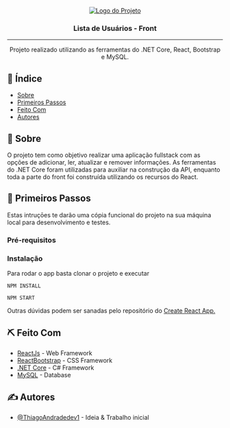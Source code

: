 <p align="center">
  <a href="" rel="noopener">
 <img src="https://user-images.githubusercontent.com/63686057/92182624-81ab3000-ee22-11ea-98ba-fbe3ecef56b3.png" alt="Logo do Projeto"></a>
</p>

<h3 align="center">Lista de Usuários - Front</h3>

---

<p align="center"> Projeto realizado utilizando as ferramentas do .NET Core, React, Bootstrap e MySQL.
    <br> 
</p>

## 📝 Índice

- [Sobre](#sobre)
- [Primeiros Passos](#primeiros_passos)
- [Feito Com](#feito_com)
- [Autores](#autores)

## 🧐 Sobre <a name = "sobre"></a>

O projeto tem como objetivo realizar uma aplicação fullstack com as opções de adicionar, ler, atualizar e remover informações. As ferramentas do .NET Core foram utilizadas para auxiliar na construção da API, enquanto toda a parte do front foi construída utilizando os recursos do React.

## 🏁 Primeiros Passos <a name = "primeiros_passos"></a>

Estas intruçōes te darão uma cópia funcional do projeto na sua máquina local para desenvolvimento e testes.

### Pré-requisitos

### Instalação

Para rodar o app basta clonar o projeto e executar

```
NPM INSTALL
```

```
NPM START
```

Outras dúvidas podem ser sanadas pelo repositório do [Create React App.](https://github.com/facebook/create-react-app)

## ⛏️ Feito Com <a name = "feito_com"></a>

- [ReactJs](https://reactjs.org) - Web Framework
- [ReactBootstrap](https://react-bootstrap.github.io/) - CSS Framework
- [.NET Core](https://www.mysql.com/) - C# Framework
- [MySQL](https://docs.microsoft.com/pt-br/dotnet/fundamentals/) - Database

## ✍️ Autores <a name = "autores"></a>

- [@ThiagoAndradedev1](https://github.com/ThiagoAndradedev1) - Ideia & Trabalho inicial
